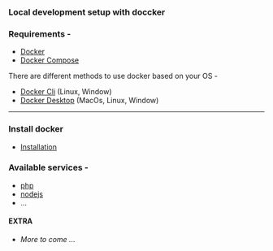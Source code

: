 ### Local development setup with doccker

### Requirements -
  - [Docker](https://www.docker.com/)
  - [Docker Compose](https://docs.docker.com/compose/)

There are different methods to use docker based on your OS - 
  - [Docker Cli](https://docs.docker.com/engine/install/ubuntu/#install-using-the-repository)  (Linux, Window)
  - [Docker Desktop](https://docs.docker.com/desktop/install/linux-install/) (MacOs, Linux, Window)
---

### Install docker
- [Installation](./docs/install_docker.md)

### Available services -
  - [php](./php/docs/overview.md)
  - [nodejs](./node/docs/overview.md)
  - ...

#### EXTRA
- *More to come ...*